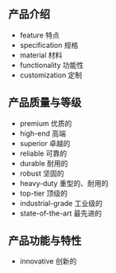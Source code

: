 ## 产品介绍
* feature 特点
* specification 规格
* material 材料
* functionality 功能性
* customization 定制

## 产品质量与等级
* premium 优质的
* high-end 高端
* superior 卓越的
* reliable 可靠的
* durable 耐用的
* robust 坚固的
* heavy-duty 重型的、耐用的
* top-tier 顶级的
* industrial-grade 工业级的
* state-of-the-art 最先进的

## 产品功能与特性
* innovative 创新的
